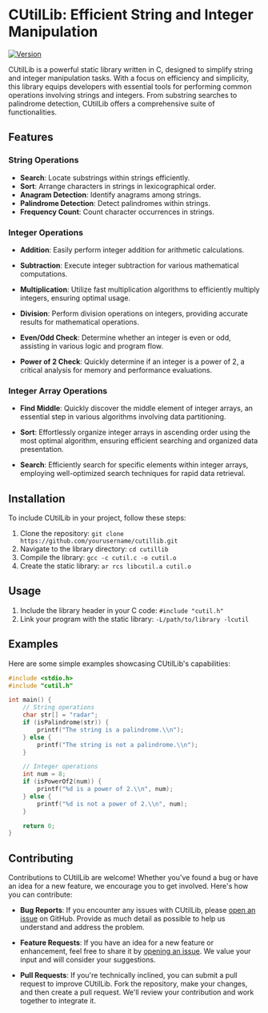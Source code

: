 # CUtilLib: Efficient String and Integer Manipulation

[![Version](https://img.shields.io/badge/version-1.0.0-blue)](https://github.com/yourusername/cutillib/releases)


CUtilLib is a powerful static library written in C, designed to simplify string and integer manipulation tasks. With a focus on efficiency and simplicity, this library equips developers with essential tools for performing common operations involving strings and integers. From substring searches to palindrome detection, CUtilLib offers a comprehensive suite of functionalities.

## Features

### String Operations

- **Search**: Locate substrings within strings efficiently.
- **Sort**: Arrange characters in strings in lexicographical order.
- **Anagram Detection**: Identify anagrams among strings.
- **Palindrome Detection**: Detect palindromes within strings.
- **Frequency Count**: Count character occurrences in strings.

### Integer Operations

- **Addition**: Easily perform integer addition for arithmetic calculations.

- **Subtraction**: Execute integer subtraction for various mathematical computations.

- **Multiplication**: Utilize fast multiplication algorithms to efficiently multiply integers, ensuring optimal usage.

- **Division**: Perform division operations on integers, providing accurate results for mathematical operations.

- **Even/Odd Check**: Determine whether an integer is even or odd, assisting in various logic and program flow.

- **Power of 2 Check**: Quickly determine if an integer is a power of 2, a critical analysis for memory and performance evaluations.


### Integer Array Operations

- **Find Middle**: Quickly discover the middle element of integer arrays, an essential step in various algorithms involving data partitioning.

- **Sort**: Effortlessly organize integer arrays in ascending order using the most optimal algorithm, ensuring efficient searching and organized data presentation.

- **Search**: Efficiently search for specific elements within integer arrays, employing well-optimized search techniques for rapid data retrieval.

## Installation

To include CUtilLib in your project, follow these steps:

1. Clone the repository: `git clone https://github.com/yourusername/cutillib.git`
2. Navigate to the library directory: `cd cutillib`
3. Compile the library: `gcc -c cutil.c -o cutil.o`
4. Create the static library: `ar rcs libcutil.a cutil.o`

## Usage

1. Include the library header in your C code: `#include "cutil.h"`
2. Link your program with the static library: `-L/path/to/library -lcutil`

## Examples

Here are some simple examples showcasing CUtilLib's capabilities:

```c
#include <stdio.h>
#include "cutil.h"

int main() {
    // String operations
    char str[] = "radar";
    if (isPalindrome(str)) {
        printf("The string is a palindrome.\\n");
    } else {
        printf("The string is not a palindrome.\\n");
    }

    // Integer operations
    int num = 8;
    if (isPowerOf2(num)) {
        printf("%d is a power of 2.\\n", num);
    } else {
        printf("%d is not a power of 2.\\n", num);
    }

    return 0;
}
```
## Contributing

Contributions to CUtilLib are welcome! Whether you've found a bug or have an idea for a new feature, we encourage you to get involved. Here's how you can contribute:

- **Bug Reports**: If you encounter any issues with CUtilLib, please [open an issue](https://github.com/yourusername/cutillib/issues) on GitHub. Provide as much detail as possible to help us understand and address the problem.

- **Feature Requests**: If you have an idea for a new feature or enhancement, feel free to share it by [opening an issue](https://github.com/yourusername/cutillib/issues). We value your input and will consider your suggestions.

- **Pull Requests**: If you're technically inclined, you can submit a pull request to improve CUtilLib. Fork the repository, make your changes, and then create a pull request. We'll review your contribution and work together to integrate it.



